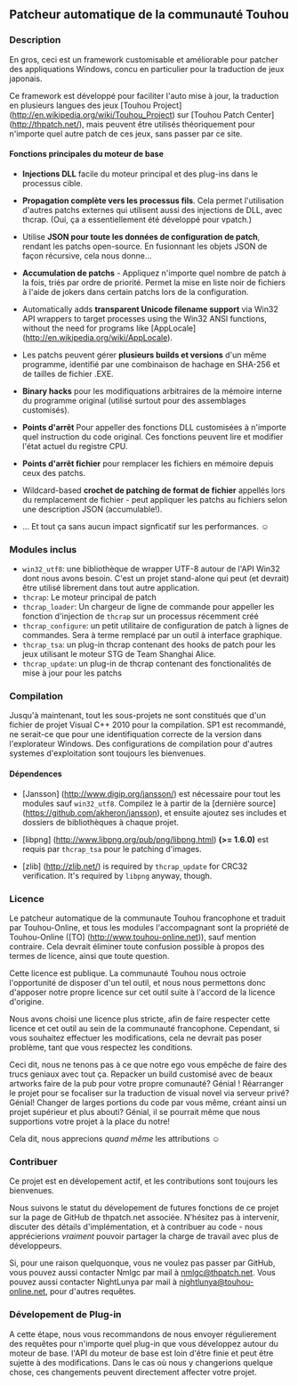 Patcheur automatique de la communauté Touhou
--------------------------------------------

### Description ###

En gros, ceci est un framework customisable et améliorable pour patcher des appliquations Windows, concu en particulier pour la traduction de jeux japonais.

Ce framework est développé pour faciliter l'auto mise à jour, la traduction en plusieurs langues des jeux [Touhou Project] (http://en.wikipedia.org/wiki/Touhou_Project) sur [Touhou Patch Center] (http://thpatch.net/), mais peuvent être utilisés théoriquement pour n'importe quel autre patch de ces jeux, sans passer par ce site.

#### Fonctions principales du moteur de base #####

* **Injections DLL** facile du moteur principal et des plug-ins dans le processus cible.

* **Propagation complète vers les processus fils**. Cela permet l'utilisation d'autres patchs externes qui utilisent aussi des injections de DLL, avec thcrap. (Oui, ça a essentiellement été développé pour vpatch.)

* Utilise **JSON pour toute les données de configuration de patch**, rendant les patchs open-source. En fusionnant les objets JSON de façon récursive, cela nous donne...

* **Accumulation de patchs** - Appliquez n'importe quel nombre de patch à la fois, triés par ordre de priorité. Permet la mise en liste noir de fichiers à l'aide de jokers dans certain patchs lors de la configuration.

* Automatically adds **transparent Unicode filename support** via Win32 API wrappers to target processes using the Win32 ANSI functions, without the need for programs like [AppLocale] (http://en.wikipedia.org/wiki/AppLocale).

* Les patchs peuvent gérer **plusieurs builds et versions** d'un même programme, identifié par une combinaison de hachage en SHA-256 et de tailles de fichier .EXE.

* **Binary hacks** pour les modifiquations arbitraires de la mémoire interne du programme original (utilisé surtout pour des assemblages customisés).

* **Points d'arrêt** Pour appeller des fonctions DLL customisées à n'importe quel instruction du code original. Ces fonctions peuvent lire et modifier l'état actuel du registre CPU.

 * **Points d'arrêt fichier** pour remplacer les fichiers en mémoire depuis ceux des patchs.

* Wildcard-based **crochet de patching de format de fichier** appellés lors du remplacement de fichier - peut appliquer les patchs au fichiers selon une description JSON (accumulable!).

* ... Et tout ça sans aucun impact signficatif sur les performances. ☺

### Modules inclus ###

* `win32_utf8`: une bibliothèque de wrapper UTF-8 autour de l'API Win32 dont nous avons besoin. C'est un projet stand-alone qui peut (et devrait) être utilisé librement dans tout autre application.
* `thcrap`: Le moteur principal de patch
* `thcrap_loader`: Un chargeur de ligne de commande pour appeller les fonction d'injection de `thcrap` sur un processus récemment créé
* `thcrap_configure`: un petit utilitaire de configuration de patch à lignes de commandes. Sera à terme remplacé par un outil à interface graphique.
* `thcrap_tsa`: un plug-in thcrap contenant des hooks de patch pour les jeux utilisant le moteur STG de Team Shanghai Alice.
* `thcrap_update`: un plug-in de thcrap contenant des fonctionalités de mise à jour pour les patchs

### Compilation ###

Jusqu'à maintenant, tout les sous-projets ne sont constitués que d'un fichier de projet Visual C++ 2010 pour la compilation. SP1 est recommandé, ne serait-ce que pour une identifiquation correcte de la version dans l'explorateur Windows. Des configurations de compilation pour d'autres systemes d'exploitation sont toujours les bienvenues.

#### Dépendences ####

* [Jansson] (http://www.digip.org/jansson/) est nécessaire pour tout les modules sauf `win32_utf8`. Compilez le à partir de la [dernière source] (https://github.com/akheron/jansson), et ensuite ajoutez ses includes et dossiers de bibliothèques à chaque projet.

* [libpng] (http://www.libpng.org/pub/png/libpng.html) **(>= 1.6.0)** est requis par `thcrap_tsa` pour le patching d'images.

* [zlib] (http://zlib.net/) is required by `thcrap_update` for CRC32 verification. It's required by `libpng` anyway, though.

### Licence ###

Le patcheur automatique de la communaute Touhou francophone et traduit par Touhou-Online, et tous les modules l'accompagnant sont la propriété de Touhou-Online ([TO] (http://www.touhou-online.net)), sauf mention contraire. Cela devrait éliminer toute confusion possible à propos des termes de licence, ainsi que toute question.

Cette licence est publique. La communauté Touhou nous octroie l'opportunité de disposer d'un tel outil, et nous nous permettons donc d'apposer notre propre licence sur cet outil suite à l'accord de la licence d'origine.

Nous avons choisi une licence plus stricte, afin de faire respecter cette licence et cet outil au sein de la communauté francophone. Cependant, si vous souhaitez effectuer les modifications, cela ne devrait pas poser problème, tant que vous respectez les conditions.

Ceci dit, nous ne tenons pas à ce que notre ego vous empêche de faire des trucs geniaux avec tout ça. Repacker un build customisé avec de beaux artworks faire de la pub pour votre propre comunauté? Génial ! Réarranger le projet pour se focaliser sur la traduction de visual novel via serveur privé? Génial! Changer de larges portions du code par vous même, créant ainsi un projet supérieur et plus abouti? Génial, il se pourrait même que nous supportions votre projet à la place du notre!

Cela dit, nous apprecions *quand même* les attributions ☺

### Contribuer ###

Ce projet est en dévelopement actif, et les contributions sont toujours les bienvenues.

Nous suivons le statut du dévelopement de futures fonctions de ce projet sur la page de GitHub de thpatch.net associée. N'hésitez pas à intervenir, discuter des détails d'implémentation, et à contribuer au code - nous apprécierions *vraiment* pouvoir partager la charge de travail avec plus de développeurs.

Si, pour une raison quelquonque, vous ne voulez pas passer par GitHub, vous pouvez aussi contacter Nmlgc par mail à nmlgc@thpatch.net. Vous pouvez aussi contacter NightLunya par mail à nightlunya@touhou-online.net, pour d'autres requêtes.

### Dévelopement de Plug-in ###

A cette étape, nous vous recommandons de nous envoyer régulierement des requêtes pour n'importe quel plug-in que vous développez autour du moteur de base. l'API du moteur de base est loin d'être finie et peut être sujette à des modifications. Dans le cas où nous y changerions quelque chose, ces changements peuvent directement affecter votre projet.
